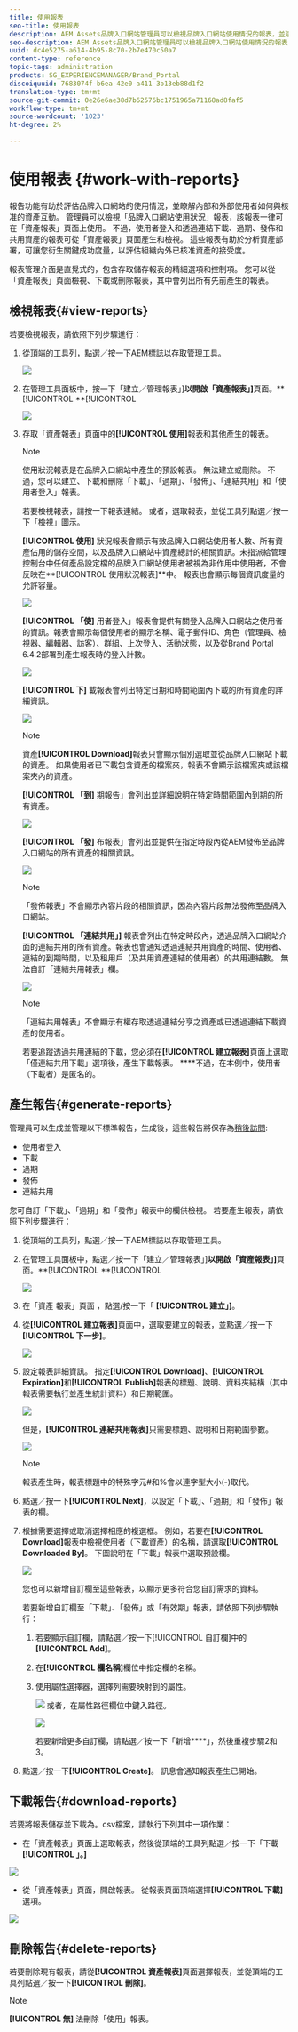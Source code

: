 ```yaml
---
title: 使用報表
seo-title: 使用報表
description: AEM Assets品牌入口網站管理員可以檢視品牌入口網站使用情況的報表，並建立、管理及檢視透過品牌入口網站分享的資產下載、過期、發佈及連結相關的報表。
seo-description: AEM Assets品牌入口網站管理員可以檢視品牌入口網站使用情況的報表，並建立、管理及檢視透過品牌入口網站分享的資產下載、過期、發佈及連結相關的報表。
uuid: dc4e5275-a614-4b95-8c70-2b7e470c50a7
content-type: reference
topic-tags: administration
products: SG_EXPERIENCEMANAGER/Brand_Portal
discoiquuid: 7683074f-b6ea-42e0-a411-3b13eb88d1f2
translation-type: tm+mt
source-git-commit: 0e26e6ae38d7b62576bc1751965a71168ad8faf5
workflow-type: tm+mt
source-wordcount: '1023'
ht-degree: 2%

---
```



# 使用報表 {#work-with-reports}

報告功能有助於評估品牌入口網站的使用情況，並瞭解內部和外部使用者如何與核准的資產互動。 管理員可以檢視「品牌入口網站使用狀況」報表，該報表一律可在「資產報表」頁面上使用。 不過，使用者登入和透過連結下載、過期、發佈和共用資產的報表可從「資產報表」頁面產生和檢視。 這些報表有助於分析資產部署，可讓您衍生關鍵成功度量，以評估組織內外已核准資產的接受度。

報表管理介面是直覺式的，包含存取儲存報表的精細選項和控制項。 您可以從「資產報表」頁面檢視、下載或刪除報表，其中會列出所有先前產生的報表。

## 檢視報表{#view-reports}

若要檢視報表，請依照下列步驟進行：

1. 從頂端的工具列，點選／按一下AEM標誌以存取管理工具。

   ![](assets/aemlogo.png)

1. 在管理工具面板中，按一下「建立／管理報表」]**以開啟「資產報表」]**&#x200B;頁面。**[!UICONTROL **[!UICONTROL 

   ![](assets/access-asset-reports.png)

1. 存取「資產報表」頁面中的&#x200B;**[!UICONTROL 使用]**&#x200B;報表和其他產生的報表。

   >[!NOTE]
   >
   >使用狀況報表是在品牌入口網站中產生的預設報表。 無法建立或刪除。 不過，您可以建立、下載和刪除「下載」、「過期」、「發佈」、「連結共用」和「使用者登入」報表。

   若要檢視報表，請按一下報表連結。 或者，選取報表，並從工具列點選／按一下「檢視」圖示。

   **[!UICONTROL 使用]** 狀況報表會顯示有效品牌入口網站使用者人數、所有資產佔用的儲存空間，以及品牌入口網站中資產總計的相關資訊。未指派給管理控制台中任何產品設定檔的品牌入口網站使用者被視為非作用中使用者，不會反映在&#x200B;**[!UICONTROL 使用狀況報表]**中。
報表也會顯示每個資訊度量的允許容量。

   ![](assets/usage-report.png)

   **[!UICONTROL 「使]** 用者登入」報表會提供有關登入品牌入口網站之使用者的資訊。報表會顯示每個使用者的顯示名稱、電子郵件ID、角色（管理員、檢視器、編輯器、訪客）、群組、上次登入、活動狀態，以及從Brand Portal 6.4.2部署到產生報表時的登入計數。

   ![](assets/user-logins.png)

   **[!UICONTROL 下]** 載報表會列出特定日期和時間範圍內下載的所有資產的詳細資訊。

   ![](assets/download-report.png)

   >[!NOTE]
   >
   >資產&#x200B;**[!UICONTROL Download]**&#x200B;報表只會顯示個別選取並從品牌入口網站下載的資產。 如果使用者已下載包含資產的檔案夾，報表不會顯示該檔案夾或該檔案夾內的資產。

   **[!UICONTROL 「到]** 期報告」會列出並詳細說明在特定時間範圍內到期的所有資產。

   ![](assets/expiration-report.png)

   **[!UICONTROL 「發]** 布報表」會列出並提供在指定時段內從AEM發佈至品牌入口網站的所有資產的相關資訊。

   ![](assets/publish-report.png)

   >[!NOTE]
   >
   >「發佈報表」不會顯示內容片段的相關資訊，因為內容片段無法發佈至品牌入口網站。

   **[!UICONTROL 「連結共用」]** 報表會列出在特定時段內，透過品牌入口網站介面的連結共用的所有資產。報表也會通知透過連結共用資產的時間、使用者、連結的到期時間，以及租用戶（及共用資產連結的使用者）的共用連結數。 無法自訂「連結共用報表」欄。

   ![](assets/link-share-report.png)

   >[!NOTE]
   >
   >「連結共用報表」不會顯示有權存取透過連結分享之資產或已透過連結下載資產的使用者。
   >
   >若要追蹤透過共用連結的下載，您必須在&#x200B;**[!UICONTROL 建立報表]**&#x200B;頁面上選取「僅連結共用下載」選項後，產生下載報表。 ****&#x200B;不過，在本例中，使用者（下載者）是匿名的。

## 產生報告{#generate-reports}

管理員可以生成並管理以下標準報告，生成後，這些報告將保存為[稍後訪問](../using/brand-portal-reports.md#main-pars-header):

* 使用者登入
* 下載
* 過期
* 發佈
* 連結共用

您可自訂「下載」、「過期」和「發佈」報表中的欄供檢視。 若要產生報表，請依照下列步驟進行：

1. 從頂端的工具列，點選／按一下AEM標誌以存取管理工具。

1. 在管理工具面板中，點選／按一下「建立／管理報表」]**以開啟「資產報表」]**&#x200B;頁面。**[!UICONTROL **[!UICONTROL 

   ![](assets/asset-reports.png)

1. 在「資產 報表」頁面 ，點選/按一下「 **[!UICONTROL 建立」]**。
1. 從&#x200B;**[!UICONTROL 建立報表]**&#x200B;頁面中，選取要建立的報表，並點選／按一下&#x200B;**[!UICONTROL 下一步]**。

   ![](assets/crete-report.png)

1. 設定報表詳細資訊。 指定&#x200B;**[!UICONTROL Download]**、**[!UICONTROL Expiration]**&#x200B;和&#x200B;**[!UICONTROL Publish]**&#x200B;報表的標題、說明、資料夾結構（其中報表需要執行並產生統計資料）和日期範圍。

   ![](assets/create-report-page.png)

   但是，**[!UICONTROL 連結共用報表]**&#x200B;只需要標題、說明和日期範圍參數。

   ![](assets/create-link-share-report.png)

   >[!NOTE]
   >
   >報表產生時，報表標題中的特殊字元#和%會以連字型大小(-)取代。

1. 點選／按一下&#x200B;**[!UICONTROL Next]**，以設定「下載」、「過期」和「發佈」報表的欄。
1. 根據需要選擇或取消選擇相應的複選框。 例如，若要在&#x200B;**[!UICONTROL Download]**&#x200B;報表中檢視使用者（下載資產）的名稱，請選取&#x200B;**[!UICONTROL Downloaded By]**。 下圖說明在「下載」報表中選取預設欄。

   ![](assets/createdownloadreport.png)

   您也可以新增自訂欄至這些報表，以顯示更多符合您自訂需求的資料。

   若要新增自訂欄至「下載」、「發佈」或「有效期」報表，請依照下列步驟執行：

   1. 若要顯示自訂欄，請點選／按一下[!UICONTROL 自訂欄]中的&#x200B;**[!UICONTROL Add]**。
   1. 在&#x200B;**[!UICONTROL 欄名稱]**&#x200B;欄位中指定欄的名稱。
   1. 使用屬性選擇器，選擇列需要映射到的屬性。

      ![](assets/property-picker.png)
或者，在屬性路徑欄位中鍵入路徑。

      ![](assets/property-path.png)

      若要新增更多自訂欄，請點選／按一下「新增&#x200B;****」，然後重複步驟2和3。

1. 點選／按一下&#x200B;**[!UICONTROL Create]**。 訊息會通知報表產生已開始。

## 下載報告{#download-reports}

若要將報表儲存並下載為。csv檔案，請執行下列其中一項作業：

* 在「資產報表」頁面上選取報表，然後從頂端的工具列點選／按一下「下載&#x200B;**[!UICONTROL 」。]**

![](assets/download-asset-report.png)

* 從「資產報表」頁面，開啟報表。 從報表頁面頂端選擇&#x200B;**[!UICONTROL 下載]**&#x200B;選項。

![](assets/download-report-fromwithin.png)

## 刪除報告{#delete-reports}

若要刪除現有報表，請從&#x200B;**[!UICONTROL 資產報表]**&#x200B;頁面選擇報表，並從頂端的工具列點選／按一下&#x200B;**[!UICONTROL 刪除]**。

>[!NOTE]
>
>**[!UICONTROL 無]** 法刪除「使用」報表。
